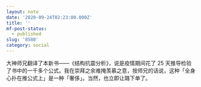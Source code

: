 ```yaml
---
layout: note
date: '2020-09-24T02:23:00.000Z'
title: ''
mf-post-status:
  - published
slug: '8580'
category: social
---
```

大神师兄翻译了本新书——《结构抗震分析》，说是疫情期间花了 25 天推导检验了书中的一千多个公式。我在崇拜之余难掩羡慕之意，按师兄的话说，这种「全身心扑在推公式上」是一种「奢侈」。当然，也立即让璐下单了。
